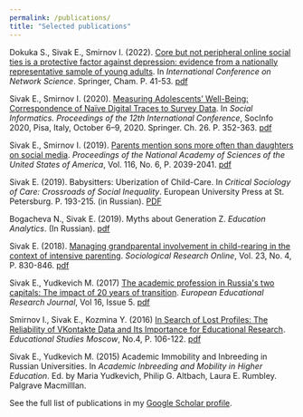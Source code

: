 ```yaml
---
permalink: /publications/
title: "Selected publications"
---
```


Dokuka S., Sivak E., Smirnov I. (2022). [Core but not peripheral online social ties is a protective factor against depression: evidence from a nationally representative sample of young adults](https://link.springer.com/chapter/10.1007/978-3-030-97240-0_4). In *International Conference on Network Science*. Springer, Cham. P. 41-53. [pdf](/files/core.pdf)

Sivak E., Smirnov I. (2020). [Measuring Adolescents’ Well-Being: Correspondence of Naïve Digital Traces to Survey Data](https://link.springer.com/chapter/10.1007/978-3-030-60975-7_26#:~:text=By%20na%C3%AFve%20digital%20traces%20we,demographics%20(N%20%3D%20144).). In *Social Informatics. Proceedings of the 12th International Conference*, SocInfo 2020, Pisa, Italy, October 6–9, 2020. Springer. Ch. 26. P. 352-363. [pdf](/files/core.pdf)

Sivak E., Smirnov I. (2019). [Parents mention sons more often than daughters on social media](https://www.pnas.org/doi/10.1073/pnas.1804996116#:~:text=We%20use%20data%20from%20a,that%20they%20deserve%20less%20attention.). *Proceedings of the National Academy of Sciences of the United States of America*, Vol. 116, No. 6, P. 2039-2041. [pdf](/files/gender.pdf)

Sivak E. (2019). Babysitters: Uberization of Child-Care. In *Critical Sociology of Care: Crossroads of Social Inequality*. European University Press at St. Petersburg. P. 193-215. (in Russian). [PDF](/files/babysitters.pdf)

Bogacheva N., Sivak E. (2019). Myths about Generation Z. *Education Analytics*. (In Russian). [pdf](/files/myths.pdf)

Sivak E. (2018). [Managing grandparental involvement in child-rearing in the context of intensive parenting](https://journals.sagepub.com/doi/abs/10.1177/1360780418787201). *Sociological Research Online*, Vol. 23, No. 4, P. 830-846. [pdf](/files/grandparents.pdf) 

Sivak E., Yudkevich M. (2017) [The academic profession in Russia's two capitals: The impact of 20 years of transition](https://journals.sagepub.com/doi/full/10.1177/1474904117701142). *European Educational Research Journal*, Vol 16, Issue 5. [pdf](/files/academic.pdf)

Smirnov I., Sivak E., Kozmina Y. (2016) [In Search of Lost Profiles: The Reliability of VKontakte Data and Its Importance for Educational Research](https://vo.hse.ru/en/2016--4/199015452.html). *Educational Studies Moscow*, No.4, P. 106-122. [pdf](/files/lost.pdf)

Sivak E., Yudkevich M. (2015) Academic Immobility and Inbreeding in Russian Universities. In *Academic Inbreeding and Mobility in Higher Education*. Ed. by Maria Yudkevich, Philip G. Altbach, Laura E. Rumbley. Palgrave Macmilllan.



See the full list of publications in my [Google Scholar profile](https://scholar.google.ru/citations?user=pG8TV_UAAAAJ&hl=en).
